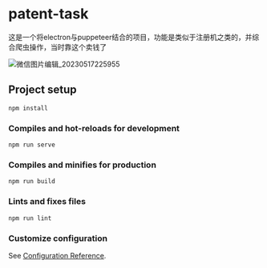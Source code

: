 # patent-task

这是一个将electron与puppeteer结合的项目，功能是类似于注册机之类的，并综合爬虫操作，当时靠这个卖钱了

![微信图片编辑_20230517225955](https://github.com/lovelyJason/electron-puppeteer/assets/50656459/c92d16e2-e92f-421b-82c1-d66a2eca9a62)


## Project setup
```
npm install
```

### Compiles and hot-reloads for development
```
npm run serve
```

### Compiles and minifies for production
```
npm run build
```

### Lints and fixes files
```
npm run lint
```

### Customize configuration
See [Configuration Reference](https://cli.vuejs.org/config/).
